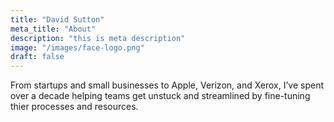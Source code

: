 ```yaml
---
title: "David Sutton"
meta_title: "About"
description: "this is meta description"
image: "/images/face-logo.png"
draft: false
---
```


From startups and small businesses to Apple, Verizon, and Xerox, I’ve spent over a decade helping teams get unstuck and streamlined by fine-tuning thier processes and resources.

